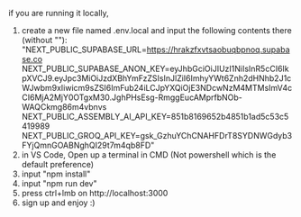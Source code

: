 if you are running it locally, 
1.  create a new file named .env.local and input the following contents there (without ""):
"NEXT_PUBLIC_SUPABASE_URL=https://hrakzfxvtsaobuqbpnoq.supabase.co
 NEXT_PUBLIC_SUPABASE_ANON_KEY=eyJhbGciOiJIUzI1NiIsInR5cCI6IkpXVCJ9.eyJpc3MiOiJzdXBhYmFzZSIsInJlZiI6ImhyYWt6Znh2dHNhb2J1cWJwbm9xIiwicm9sZSI6ImFub24iLCJpYXQiOjE3NDcwNzM4MTMsImV4cCI6MjA2MjY0OTgxM30.JghPHsEsg-RmggEucAMprfbNOb-WAQCkmg86m4vbnvs
 NEXT_PUBLIC_ASSEMBLY_AI_API_KEY=851b8169652b4851b1ad5c53c5419989
 NEXT_PUBLIC_GROQ_API_KEY=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"
2. in VS Code, Open up a terminal in CMD (Not powershell which is the default preference)
3. input "npm install"
4. input "npm run dev"
5. press ctrl+lmb on http://localhost:3000
6. sign up and enjoy :)   
